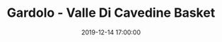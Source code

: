 ---
title: Gardolo - Valle Di Cavedine Basket
date: 2019-12-14 17:00:00
squadra-a: Valle Di Cavedine Basket
punteggio-a: 
squadra-b: Bc Gardolo
punteggio-b: 
partite/squadra: under-16-19-20
luogo: Centro Sportivo Trento Nord
categoria: under 16
---